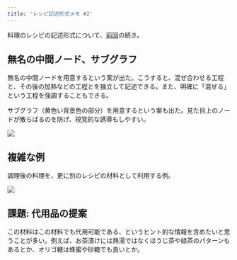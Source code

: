 ```yaml
---
title: 'レシピ記述形式メモ #2'
---
```

料理のレシピの記述形式について、[前回](https://r7kamura.com/articles/2022-05-13-mermaid-recipe-memo)の続き。

無名の中間ノード、サブグラフ
--------------

無名の中間ノードを用意するという案が出た。こうすると、混ぜ合わせる工程と、その後の加熱などの工程とを独立して記述できる。また、明確に「混ぜる」という工程を強調することもできる。

サブグラフ（黄色い背景色の部分）を用意するという案も出た。見た目上のノードが散らばるのを防げ、視覚的な誘導もしやすい。

![](https://lh3.googleusercontent.com/AUh0CbULi_87J0P_7sNN_Z9lIO4A3UY9WJ3ptD_U45gfzsKd0WvzbiSFr-TK3H_FzLFD8E_1g7_nsAN9nX9DBuU4u5BzkxiVCO2F29AMwB4sVO9hzXP2DEeG1Wh8lTI5UpUmeP-3XpqXjUJFF5snxQ)

複雑な例
----

調理後の料理を、更に別のレシピの材料として利用する例。

![](https://lh3.googleusercontent.com/5vjLVSOhMHxvkEQsW1bybCPcwBTl3SWzs2tVnGH225rjUUZUJ2lFIDiMLGZ9OYNd1TItP8dZpHnCzh3xfSeXvjiHZYBXEkejRzJWbshy6yNktkE0t5EZM5_xMc0aksR2irrFMPIHiYvCZMwd1627sw)

課題: 代用品の提案
----------

この材料はこの材料でも代用可能である、というヒント的な情報を含めたいと思うことが多い。例えば、お茶漬けには熱湯ではなくほうじ茶や緑茶のパターンもあるとか、オリゴ糖は蜂蜜や砂糖でも良いとか。
